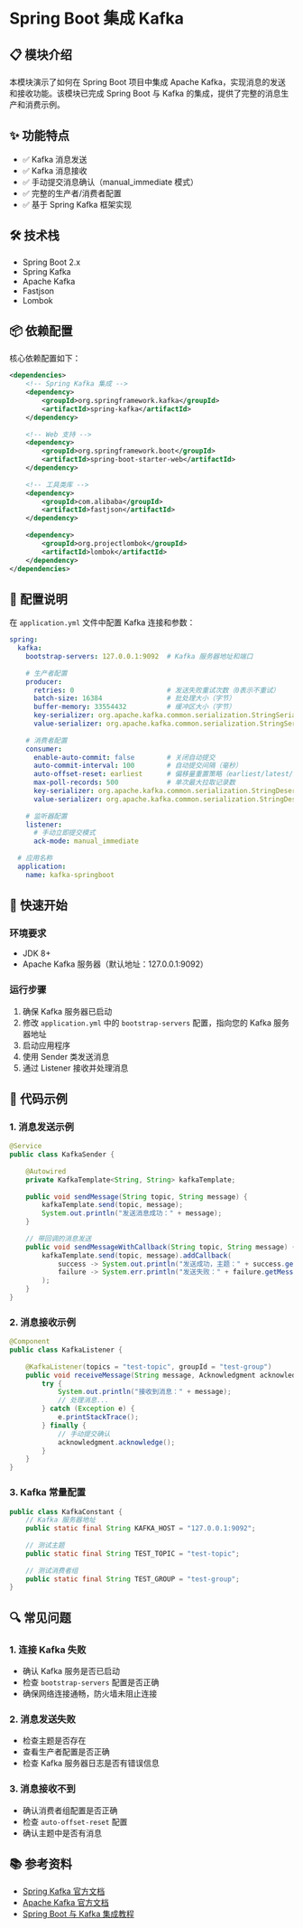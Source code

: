 # Spring Boot 集成 Kafka

## 📋 模块介绍

本模块演示了如何在 Spring Boot 项目中集成 Apache Kafka，实现消息的发送和接收功能。该模块已完成 Spring Boot 与 Kafka 的集成，提供了完整的消息生产和消费示例。

## ✨ 功能特点

- ✅ Kafka 消息发送
- ✅ Kafka 消息接收
- ✅ 手动提交消息确认（manual_immediate 模式）
- ✅ 完整的生产者/消费者配置
- ✅ 基于 Spring Kafka 框架实现

## 🛠 技术栈

- Spring Boot 2.x
- Spring Kafka
- Apache Kafka
- Fastjson
- Lombok

## 📦 依赖配置

核心依赖配置如下：

```xml
<dependencies>
    <!-- Spring Kafka 集成 -->
    <dependency>
        <groupId>org.springframework.kafka</groupId>
        <artifactId>spring-kafka</artifactId>
    </dependency>
    
    <!-- Web 支持 -->
    <dependency>
        <groupId>org.springframework.boot</groupId>
        <artifactId>spring-boot-starter-web</artifactId>
    </dependency>
    
    <!-- 工具类库 -->
    <dependency>
        <groupId>com.alibaba</groupId>
        <artifactId>fastjson</artifactId>
    </dependency>
    
    <dependency>
        <groupId>org.projectlombok</groupId>
        <artifactId>lombok</artifactId>
    </dependency>
</dependencies>
```

## 🔧 配置说明

在 `application.yml` 文件中配置 Kafka 连接和参数：

```yaml
spring:
  kafka:
    bootstrap-servers: 127.0.0.1:9092  # Kafka 服务器地址和端口
    
    # 生产者配置
    producer:
      retries: 0                       # 发送失败重试次数（0表示不重试）
      batch-size: 16384                # 批处理大小（字节）
      buffer-memory: 33554432          # 缓冲区大小（字节）
      key-serializer: org.apache.kafka.common.serialization.StringSerializer
      value-serializer: org.apache.kafka.common.serialization.StringSerializer
    
    # 消费者配置
    consumer:
      enable-auto-commit: false        # 关闭自动提交
      auto-commit-interval: 100        # 自动提交间隔（毫秒）
      auto-offset-reset: earliest      # 偏移量重置策略（earliest/latest/none）
      max-poll-records: 500            # 单次最大拉取记录数
      key-serializer: org.apache.kafka.common.serialization.StringDeserializer
      value-serializer: org.apache.kafka.common.serialization.StringDeserializer
    
    # 监听器配置
    listener:
      # 手动立即提交模式
      ack-mode: manual_immediate
  
  # 应用名称
  application:
    name: kafka-springboot
```

## 🚀 快速开始

### 环境要求

- JDK 8+
- Apache Kafka 服务器（默认地址：127.0.0.1:9092）

### 运行步骤

1. 确保 Kafka 服务器已启动
2. 修改 `application.yml` 中的 `bootstrap-servers` 配置，指向您的 Kafka 服务器地址
3. 启动应用程序
4. 使用 Sender 类发送消息
5. 通过 Listener 接收并处理消息

## 📝 代码示例

### 1. 消息发送示例

```java
@Service
public class KafkaSender {
    
    @Autowired
    private KafkaTemplate<String, String> kafkaTemplate;
    
    public void sendMessage(String topic, String message) {
        kafkaTemplate.send(topic, message);
        System.out.println("发送消息成功：" + message);
    }
    
    // 带回调的消息发送
    public void sendMessageWithCallback(String topic, String message) {
        kafkaTemplate.send(topic, message).addCallback(
            success -> System.out.println("发送成功，主题：" + success.getRecordMetadata().topic()),
            failure -> System.err.println("发送失败：" + failure.getMessage())
        );
    }
}
```

### 2. 消息接收示例

```java
@Component
public class KafkaListener {
    
    @KafkaListener(topics = "test-topic", groupId = "test-group")
    public void receiveMessage(String message, Acknowledgment acknowledgment) {
        try {
            System.out.println("接收到消息：" + message);
            // 处理消息...
        } catch (Exception e) {
            e.printStackTrace();
        } finally {
            // 手动提交确认
            acknowledgment.acknowledge();
        }
    }
}
```

### 3. Kafka 常量配置

```java
public class KafkaConstant {
    // Kafka 服务器地址
    public static final String KAFKA_HOST = "127.0.0.1:9092";
    
    // 测试主题
    public static final String TEST_TOPIC = "test-topic";
    
    // 测试消费者组
    public static final String TEST_GROUP = "test-group";
}
```

## 🔍 常见问题

### 1. 连接 Kafka 失败
- 确认 Kafka 服务是否已启动
- 检查 `bootstrap-servers` 配置是否正确
- 确保网络连接通畅，防火墙未阻止连接

### 2. 消息发送失败
- 检查主题是否存在
- 查看生产者配置是否正确
- 检查 Kafka 服务器日志是否有错误信息

### 3. 消息接收不到
- 确认消费者组配置是否正确
- 检查 `auto-offset-reset` 配置
- 确认主题中是否有消息

## 📚 参考资料

- [Spring Kafka 官方文档](https://docs.spring.io/spring-kafka/docs/current/reference/html/)
- [Apache Kafka 官方文档](https://kafka.apache.org/documentation/)
- [Spring Boot 与 Kafka 集成教程](https://spring.io/projects/spring-kafka)